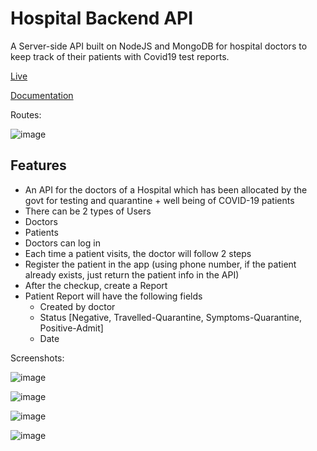 # Hospital Backend API

A Server-side API built on NodeJS and MongoDB for hospital doctors to keep track of their patients with Covid19 test reports.

[Live](https://enchanting-cuff-dog.cyclic.app/)

[Documentation](https://hospital-api-production.up.railway.app/api-docs/#/)

Routes:

![image](https://user-images.githubusercontent.com/36923392/203755210-29977aec-c237-42db-9ccb-666dea200375.png)

## Features

- An API for the doctors of a Hospital which has been allocated by the govt for testing and quarantine + well being of COVID-19 patients
- There can be 2 types of Users
- Doctors
- Patients
- Doctors can log in
- Each time a patient visits, the doctor will follow 2 steps
- Register the patient in the app (using phone number, if the patient already exists, just
  return the patient info in the API)
- After the checkup, create a Report
- Patient Report will have the following fields
  - Created by doctor
  - Status [Negative, Travelled-Quarantine, Symptoms-Quarantine, Positive-Admit]
  - Date

Screenshots:

![image](https://user-images.githubusercontent.com/36923392/203630838-9f536cc0-cf35-4d03-b9ce-8fc405b73cda.png)

![image](https://user-images.githubusercontent.com/36923392/203630924-e1769339-2368-43ae-8de8-824b2f895e9c.png)

![image](https://user-images.githubusercontent.com/36923392/203631032-579dd886-888b-4534-ac91-698e6f977ffd.png)

![image](https://user-images.githubusercontent.com/36923392/203631227-b1989557-7fc7-4872-b64e-54b8300b5a2f.png)
